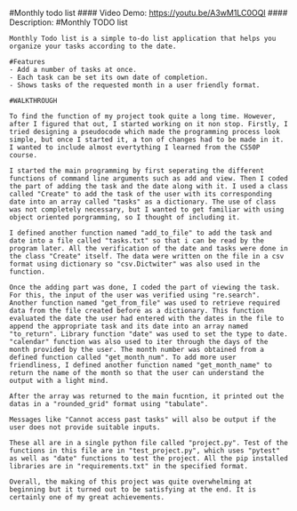 #Monthly todo list
    #### Video Demo:  <https://youtu.be/A3wM1LC0OQI>
    #### Description:
    #Monthly TODO list

    Monthly Todo list is a simple to-do list application that helps you organize your tasks according to the date.

    #Features
    - Add a number of tasks at once.
    - Each task can be set its own date of completion.
    - Shows tasks of the requested month in a user friendly format.

    #WALKTHROUGH

    To find the function of my project took quite a long time. However, after I figured that out, I started working on it non stop. Firstly, I tried designing a pseudocode which made the programming process look simple, but once I started it, a ton of changes had to be made in it. I wanted to include almost evertything I learned from the CS50P course.

    I started the main programming by first seperating the different functions of command line arguments such as add and view. Then I coded the part of adding the task and the date along with it. I used a class called "Create" to add the task of the user with its corresponding date into an array called "tasks" as a dictionary. The use of class was not completely necessary, but I wanted to get familiar with using object oriented porgramming, so I thought of including it.

    I defined another function named "add_to_file" to add the task and date into a file called "tasks.txt" so that i can be read by the program later. All the verification of the date and tasks were done in the class "Create" itself. The data were written on the file in a csv format using dictionary so "csv.Dictwiter" was also used in the function.

    Once the adding part was done, I coded the part of viewing the task. For this, the input of the user was verified using "re.search". Another function named "get_from_file" was used to retrieve required data from the file created before as a dictionary. This function evaluated the date the user had entered with the dates in the file to append the appropriate task and its date into an array named "to_return". Library function "date" was used to set the type to date. "calendar" function was also used to iter through the days of the month provided by the user. The month number was obtained from a defined function called "get_month_num". To add more user friendliness, I defined another function named "get_month_name" to return the name of the month so that the user can understand the output with a light mind.

    After the array was returned to the main fucntion, it printed out the datas in a "rounded_grid" format using "tabulate".

    Messages like "Cannot access past tasks" will also be output if the user does not provide suitable inputs.

    These all are in a single python file called "project.py". Test of the functions in this file are in "test_project.py", which uses "pytest" as well as "date" functions to test the project. All the pip installed libraries are in "requirements.txt" in the specified format.

    Overall, the making of this project was quite overwhelming at beginning but it turned out to be satisfying at the end. It is certainly one of my great achievements.




